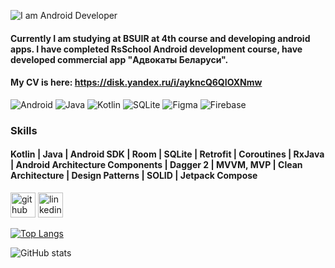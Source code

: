 ![I am Android Developer](https://ie.wampi.ru/2022/10/14/banner-1.png)

#### Currently I am studying at BSUIR at 4th course and developing android apps. I have completed RsSchool Android development course, have developed commercial app "Адвокаты Беларуси".
#### My CV is here: https://disk.yandex.ru/i/aykncQ6QIOXNmw

![Android](https://img.shields.io/badge/Android-3DDC84?style=for-the-badge&logo=android&logoColor=white) ![Java](https://img.shields.io/badge/java-%23ED8B00.svg?style=for-the-badge&logo=java&logoColor=white) ![Kotlin](https://img.shields.io/badge/kotlin-%237F52FF.svg?style=for-the-badge&logo=kotlin&logoColor=white) ![SQLite](https://img.shields.io/badge/sqlite-%2307405e.svg?style=for-the-badge&logo=sqlite&logoColor=white) ![Figma](https://img.shields.io/badge/figma-%23F24E1E.svg?style=for-the-badge&logo=figma&logoColor=white) ![Firebase](https://img.shields.io/badge/firebase-%23039BE5.svg?style=for-the-badge&logo=firebase)



### Skills
#### Kotlin | Java | Android SDK | Room | SQLite | Retrofit | Coroutines | RxJava | Android Architecture Components | Dagger 2 | MVVM, MVP | Clean Architecture | Design Patterns | SOLID | Jetpack Compose



[<img src='https://cdn.jsdelivr.net/npm/simple-icons@3.0.1/icons/github.svg' alt='github' height='40'>](https://github.com/ProstoSasha0612)  [<img src='https://cdn.jsdelivr.net/npm/simple-icons@3.0.1/icons/linkedin.svg' alt='linkedin' height='40'>](https://www.linkedin.com/in/https://www.linkedin.com/in/alexandr-popko-98605a1b2//)

[![Top Langs](https://github-readme-stats.vercel.app/api/top-langs/?username=ProstoSasha0612)](https://github.com/anuraghazra/github-readme-stats)

![GitHub stats](https://github-readme-stats.vercel.app/api?username=ProstoSasha0612&show_icons=true&count_private=true)

